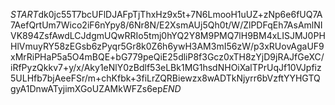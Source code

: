 $START$dk0jc55T7bcUFlDJAFpTjThxHz9x5t+7N6LmooH1uUZ+zNp6e6fUQ7A7AefQrtUm7Wico2iF6nYpy8/6Nr8N/E2XsmAUj5Qh0t/W/ZlPDFqEh7AsAmlNIVK894ZsfAwdLCJdgmUQwRRIo5tmj0hYQ2Y8M9PMQ7lH9BM4xLISJMJ0PHHlVmuyRY58zEGsb6zPyqr5Gr8k0Z6h6ywH3AM3mI56zW/p3xRUovAgaUF9xMrRiPHaP5a5O4mBQE+bG779peQiE25dliP8f3Gcz0xTH8zYjD9jRAJfGeXC/iRfPyzQkkv7+y/x/Aky1eNlY0zBdlf53eLBk1MG1hsdNHOiXalTPrUqJf10VJpfiz5ULHfb7bjAeeFSr/m+chKfbk+3fiLrZQRBiewzx8wADTkNjyrr6bVzftYYHGTQgyA1DnwATyjimXGoUZAMkWFZs6ep$END$